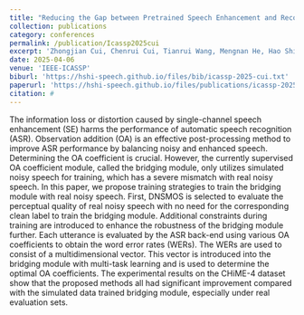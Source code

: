 ```yaml
---
title: "Reducing the Gap between Pretrained Speech Enhancement and Recognition Models Using a Real Speech-Trained Bridging Module"
collection: publications
category: conferences
permalink: /publication/Icassp2025cui
excerpt: 'Zhongjian Cui, Chenrui Cui, Tianrui Wang, Mengnan He, Hao Shi, Meng Ge, Caixia Gong, Longbiao Wang, and Jianwu Dang'
date: 2025-04-06
venue: 'IEEE-ICASSP'
biburl: 'https://hshi-speech.github.io/files/bib/icassp-2025-cui.txt'
paperurl: 'https://hshi-speech.github.io/files/publications/icassp-2025-cui.pdf'
citation: #
---
```


The information loss or distortion caused by single-channel speech enhancement (SE) harms the performance of automatic speech recognition (ASR). 
Observation addition (OA) is an effective post-processing method to improve ASR performance by balancing noisy and enhanced speech. 
Determining the OA coefficient is crucial. 
However, the currently supervised OA coefficient module, called the bridging module, only utilizes simulated noisy speech for training, which has a severe mismatch with real noisy speech. 
In this paper, we propose training strategies to train the bridging module with real noisy speech. 
First, DNSMOS is selected to evaluate the perceptual quality of real noisy speech with no need for the corresponding clean label to train the bridging module. 
Additional constraints during training are introduced to enhance the robustness of the bridging module further. 
Each utterance is evaluated by the ASR back-end using various OA coefficients to obtain the word error rates (WERs). 
The WERs are used to consist of a multidimensional vector. 
This vector is introduced into the bridging module with multi-task learning and is used to determine the optimal OA coefficients. 
The experimental results on the CHiME-4 dataset show that the proposed methods all had significant improvement compared with the simulated data trained bridging module, especially under real evaluation sets. 
